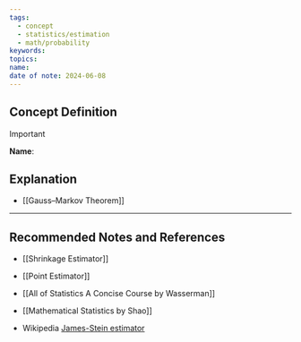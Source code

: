 ```yaml
---
tags:
  - concept
  - statistics/estimation
  - math/probability
keywords: 
topics: 
name: 
date of note: 2024-06-08
---
```


## Concept Definition

>[!important]
>**Name**: 



## Explanation



- [[Gauss–Markov Theorem]]


-----------
##  Recommended Notes and References


- [[Shrinkage Estimator]]
- [[Point Estimator]]

- [[All of Statistics A Concise Course by Wasserman]]
- [[Mathematical Statistics by Shao]]

- Wikipedia [James-Stein estimator](https://en.wikipedia.org/wiki/James%E2%80%93Stein_estimator)
